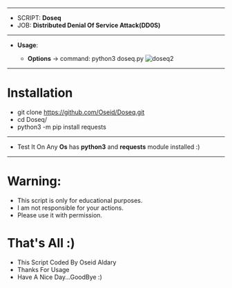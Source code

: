 ***
  - SCRIPT: **Doseq**
  -    JOB: **Distributed Denial Of Service Attack(DD0S)**
***

- **Usage**:


    - **Options**
          -> command: python3 doseq.py
              ![doseq2](https://i.imgur.com/W447yY9.png)

***
# Installation

 - git clone https://github.com/Oseid/Doseq.git
 - cd Doseq/
 - python3 -m pip install requests

***

* Test It On Any **Os** has **python3** and **requests** module installed  :)

***

# Warning:
  * This script is only for educational purposes.
  * I am not responsible for your actions.
  * Please use it with permission.

# That's All :)
   * This Script Coded By Oseid Aldary
   * Thanks For Usage
   * Have A Nice Day...GoodBye :)
